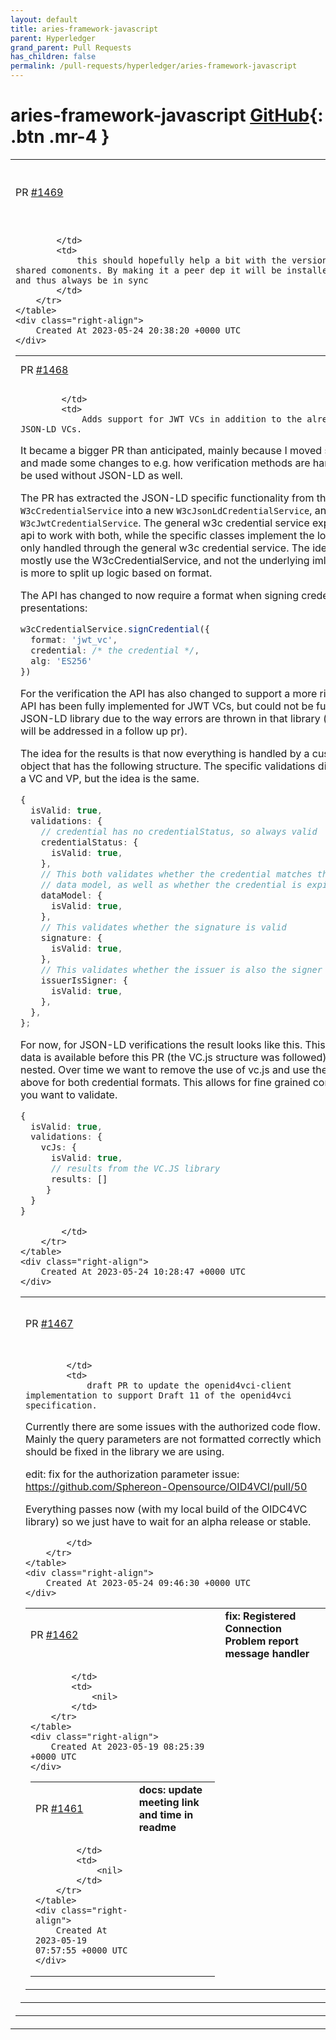 ```yaml
---
layout: default
title: aries-framework-javascript
parent: Hyperledger
grand_parent: Pull Requests
has_children: false
permalink: /pull-requests/hyperledger/aries-framework-javascript
---
```


# aries-framework-javascript <span class="fs-3 right-align">[GitHub](https://github.com/hyperledger/aries-framework-javascript){: .btn .mr-4 }</span>


<div>
    <table>
        <tr>
            <td>
                PR <a href="https://github.com/hyperledger/aries-framework-javascript/pull/1469" class=".btn">#1469</a>
            </td>
            <td>
                <b>
                    chore: add shared package as peer dependency
                </b>
            </td>
        </tr>
        <tr>
            <td>
                
            </td>
            <td>
                this should hopefully help a bit with the version mismatches we've encountered with the shared comonents. By making it a peer dep it will be installed by the nodejs / react-native package and thus always be in sync
            </td>
        </tr>
    </table>
    <div class="right-align">
        Created At 2023-05-24 20:38:20 +0000 UTC
    </div>
</div>

<div>
    <table>
        <tr>
            <td>
                PR <a href="https://github.com/hyperledger/aries-framework-javascript/pull/1468" class=".btn">#1468</a>
            </td>
            <td>
                <b>
                    feat(w3cCredentials)!: add jwt vc support
                </b>
            </td>
        </tr>
        <tr>
            <td>
                
            </td>
            <td>
                Adds support for JWT VCs in addition to the already supported JSON-LD VCs. 

It became a bigger PR than anticipated, mainly because I moved some files around and made some changes to e.g. how verification methods are handled so they can be used without JSON-LD as well.

The PR has extracted the JSON-LD specific functionality from the `W3cCredentialService` into a new `W3cJsonLdCredentialService`, and we've got a new `W3cJwtCredentialService`. The general w3c credential service exposes a generic api to work with both, while the specific classes implement the logic. Records are only handled through the general w3c credential service. The idea is that users will mostly use the W3cCredentialService, and not the underlying imlementations, that is more to split up logic based on format.

The API has changed to now require a format when signing credentials / presentations:

```ts
w3cCredentialService.signCredential({
  format: 'jwt_vc',
  credential: /* the credential */,
  alg: 'ES256'
})
```

For the verification the API has also changed to support a more rich API. This rich API has been fully implemented for JWT VCs, but could not be fully supported for JSON-LD library due to the way errors are thrown in that library (see #1466, this will be addressed in a follow up pr).

The idea for the results is that now everything is handled by a custom validation object that has the following structure. The specific validations differ a bit between a VC and VP, but the idea is the same.

```ts
{
  isValid: true,
  validations: {
    // credential has no credentialStatus, so always valid
    credentialStatus: {
      isValid: true,
    },
    // This both validates whether the credential matches the
    // data model, as well as whether the credential is expired etc..
    dataModel: {
      isValid: true,
    },
    // This validates whether the signature is valid
    signature: {
      isValid: true,
    },
    // This validates whether the issuer is also the signer of the credential
    issuerIsSigner: {
      isValid: true,
    },
  },
};
```

For now, for JSON-LD verifications the result looks like this. This means the same data is available before this PR (the VC.js structure was followed), but a bit more nested. Over time we want to remove the use of vc.js and use the same structure as above for both credential formats. This allows for fine grained control over what you want to validate. 

```ts
{
  isValid: true,
  validations: {
    vcJs: {
      isValid: true,
      // results from the VC.JS library
      results: []
     }
  }
}
```
            </td>
        </tr>
    </table>
    <div class="right-align">
        Created At 2023-05-24 10:28:47 +0000 UTC
    </div>
</div>

<div>
    <table>
        <tr>
            <td>
                PR <a href="https://github.com/hyperledger/aries-framework-javascript/pull/1467" class=".btn">#1467</a>
            </td>
            <td>
                <b>
                    feat: openid4vci draft 11 support
                </b>
            </td>
        </tr>
        <tr>
            <td>
                
            </td>
            <td>
                draft PR to update the openid4vci-client implementation to support Draft 11 of the openid4vci specification.

Currently there are some issues with the authorized code flow. Mainly the query parameters are not formatted correctly which should be fixed in the library we are using.

edit: fix for the authorization parameter issue: https://github.com/Sphereon-Opensource/OID4VCI/pull/50

Everything passes now (with my local build of the OIDC4VC library) so we just have to wait for an alpha release or stable.

            </td>
        </tr>
    </table>
    <div class="right-align">
        Created At 2023-05-24 09:46:30 +0000 UTC
    </div>
</div>

<div>
    <table>
        <tr>
            <td>
                PR <a href="https://github.com/hyperledger/aries-framework-javascript/pull/1462" class=".btn">#1462</a>
            </td>
            <td>
                <b>
                    fix: Registered Connection Problem report message handler
                </b>
            </td>
        </tr>
        <tr>
            <td>
                
            </td>
            <td>
                <nil>
            </td>
        </tr>
    </table>
    <div class="right-align">
        Created At 2023-05-19 08:25:39 +0000 UTC
    </div>
</div>

<div>
    <table>
        <tr>
            <td>
                PR <a href="https://github.com/hyperledger/aries-framework-javascript/pull/1461" class=".btn">#1461</a>
            </td>
            <td>
                <b>
                    docs: update meeting link and time in  readme
                </b>
            </td>
        </tr>
        <tr>
            <td>
                
            </td>
            <td>
                <nil>
            </td>
        </tr>
    </table>
    <div class="right-align">
        Created At 2023-05-19 07:57:55 +0000 UTC
    </div>
</div>

